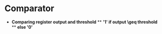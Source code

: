 # Comparator

* **Comparing register output and threshold**
** **'1' if output \geq threshold** 
** **else '0'**
